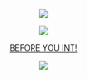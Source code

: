 
<p align="center">
  <img src="https://64.media.tumblr.com/d421e110aa00d20508dc2ac452caedbf/d6d33a713f7452cb-a7/s400x600/1c568ab9852a85c036a4353a12ff71e75ddc7997.pnj" />
</p>

<p align="center">
  <img src="https://github.com/user-attachments/assets/b2330075-1546-4a83-8de4-89862bd79077" />
</p>

<p align="center">
  <a href="https://rentry.co/skibidijohn" target="_blank">BEFORE YOU INT!</a>
</p>

<p align="center">
  <img src="https://64.media.tumblr.com/d421e110aa00d20508dc2ac452caedbf/d6d33a713f7452cb-a7/s400x600/1c568ab9852a85c036a4353a12ff71e75ddc7997.pnj" />
</p>


<!--
**H3LLCASTED/h3llcasted** is a ✨ _special_ ✨ repository because its `README.md` (this file) appears on your GitHub profile.

Here are some ideas to get you started:

- 🔭 I’m currently working on ...
- 🌱 I’m currently learning ...
- 👯 I’m looking to collaborate on ...
- 🤔 I’m looking for help with ...
- 💬 Ask me about ...
- 📫 How to reach me: ...
- 😄 Pronouns: ...
- ⚡ Fun fact: ...
-->
